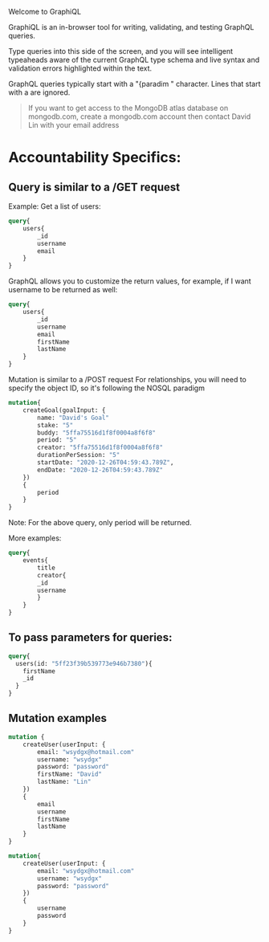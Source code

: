 Welcome to GraphiQL

GraphiQL is an in-browser tool for writing, validating, and
testing GraphQL queries.

Type queries into this side of the screen, and you will see intelligent
typeaheads aware of the current GraphQL type schema and live syntax and
validation errors highlighted within the text.

GraphQL queries typically start with a "{paradim " character. Lines that start
with a  are ignored.

> If you want to get access to the MongoDB atlas database on mongodb.com, create a mongodb.com account then contact David Lin with your email address 

# Accountability Specifics:

## Query is similar to a /GET request

Example: Get a list of users:
```GraphQL
query{
    users{
        _id
        username
        email
    }
}
```

GraphQL allows you to customize the return values, for example, 
if I want username to be returned as well:
```GraphQL
query{
    users{
        _id
        username
        email
        firstName
        lastName
    }
}
```

Mutation is similar to a /POST request
For relationships, you will need to specify the object ID, 
so it's following the NOSQL paradigm  
```GraphQL
mutation{
    createGoal(goalInput: {
      	name: "David's Goal"
        stake: "5"
        buddy: "5ffa75516d1f8f0004a8f6f8"
        period: "5"
        creator: "5ffa75516d1f8f0004a8f6f8"
        durationPerSession: "5"
        startDate: "2020-12-26T04:59:43.789Z",
        endDate: "2020-12-26T04:59:43.789Z"
    })
    {
        period
    }
}
```

Note: For the above query, only period will be returned. 



More examples:

```GraphQL
query{
    events{
        title
        creator{
        _id
        username
        }
    }
}
```

## To pass parameters for queries:
```GraphQL
query{
  users(id: "5ff23f39b539773e946b7380"){
    firstName
	_id
  }
}
```

## Mutation examples

```GraphQL
mutation {
    createUser(userInput: {
        email: "wsydgx@hotmail.com"
        username: "wsydgx"
        password: "password"
        firstName: "David"
        lastName: "Lin"
    })
    {
        email
        username
        firstName
        lastName
    }
}
```

```GraphQL
mutation{
    createUser(userInput: {
        email: "wsydgx@hotmail.com"
        username: "wsydgx"
        password: "password"
    })
    {
        username
        password
    }
}
```
